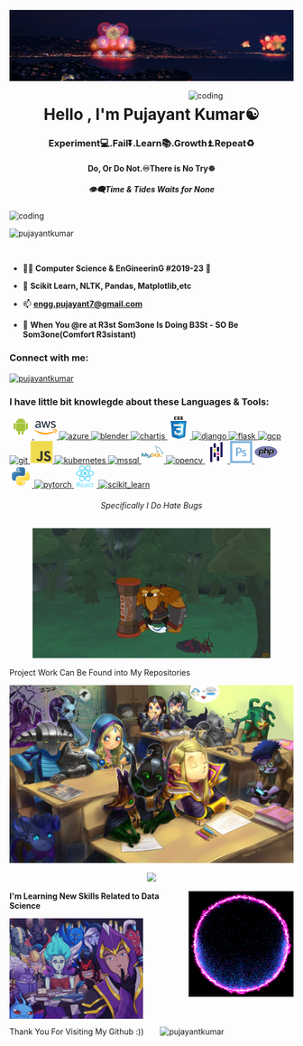 ![logo](https://github.com/Pujayantkumar/Pujayantkumar/blob/main/1658329862060.jpeg)

<img align="right" alt="coding" width="37%" src="https://github.com/Pujayantkumar/Pujayantkumar/blob/main/juggernaut.gif"/>

<h1 align="center">Hello , I'm Pujayant Kumar☯</h1>
<h3 align="center">Experiment💻.Fail⏬.Learn📚.Growth⏫.Repeat♻</h3>
<h4 align="center">Do, Or Do Not.♾There is No Try☸</h4>
<h5 align="center">👁‍🗨Time & Tides Waits for None</h5>

<p align="left"><img alt="coding" width="40%" src="https://img.etimg.com/thumb/msid-84146083,width-1015,height-761,imgsize-638053,resizemode-8/prime/technology-and-startups/booting-up-developer-economy-how-tech-startups-are-helping-coders-build-and-test-software-faster.jpg"></p>

<p align="left"> <img src="https://komarev.com/ghpvc/?username=pujayantkumar&label=Profile%20views&color=0e75b6&style=flat" alt="pujayantkumar" /> </p>

<p align="left"> <a href="https://twitter.com/" target="blank"><img src="https://img.shields.io/twitter/follow/?logo=twitter&style=for-the-badge" alt="" /></a> </p>

- 👨‍🎓 **Computer Science & EnGineerinG #2019-23** 📝

- 💬 **Scikit Learn, NLTK, Pandas, Matplotlib,etc**

- 📫 **engg.pujayant7@gmail.com**

- 🎲 **When You @re at R3st Som3one Is Doing B3St - SO Be Som3one(Comfort R3sistant)**

<p align="right"><alt="coding" width="222" src="https://github.com/Pujayantkumar/Pujayantkumar/blob/main/circle%20ball%20dota.gif"></p>


  
<h3 align="left">Connect with me:</h3>
<p align="left">
<a href="https://linkedin.com/in/pujayantkumar" target="blank"><img align="center"src="https://raw.githubusercontent.com/rahuldkjain/github-profile-readme-generator/master/src/images/icons/Social/linked-in-alt.svg" alt="pujayantkumar" height="30" width="40" /></a>
</p>

<h3 align="left">I have little bit knowlegde about these Languages & Tools:</h3>
<p align="left"> <a href="https://developer.android.com" target="_blank" rel="noreferrer"> <img src="https://raw.githubusercontent.com/devicons/devicon/master/icons/android/android-original-wordmark.svg" alt="android" width="40" height="40"/> </a> <a href="https://aws.amazon.com" target="_blank" rel="noreferrer"> <img src="https://raw.githubusercontent.com/devicons/devicon/master/icons/amazonwebservices/amazonwebservices-original-wordmark.svg" alt="aws" width="40" height="40"/> </a> <a href="https://azure.microsoft.com/en-in/" target="_blank" rel="noreferrer"> <img src="https://www.vectorlogo.zone/logos/microsoft_azure/microsoft_azure-icon.svg" alt="azure" width="40" height="40"/> </a> <a href="https://www.blender.org/" target="_blank" rel="noreferrer"> <img src="https://download.blender.org/branding/community/blender_community_badge_white.svg" alt="blender" width="40" height="40"/> </a> <a href="https://www.chartjs.org" target="_blank" rel="noreferrer"> <img src="https://www.chartjs.org/media/logo-title.svg" alt="chartjs" width="40" height="40"/> </a> <a href="https://www.w3schools.com/css/" target="_blank" rel="noreferrer"> <img src="https://raw.githubusercontent.com/devicons/devicon/master/icons/css3/css3-original-wordmark.svg" alt="css3" width="40" height="40"/> </a> <a href="https://www.djangoproject.com/" target="_blank" rel="noreferrer"> <img src="https://cdn.worldvectorlogo.com/logos/django.svg" alt="django" width="40" height="40"/> </a> <a href="https://flask.palletsprojects.com/" target="_blank" rel="noreferrer"> <img src="https://www.vectorlogo.zone/logos/pocoo_flask/pocoo_flask-icon.svg" alt="flask" width="40" height="40"/> </a> <a href="https://cloud.google.com" target="_blank" rel="noreferrer"> <img src="https://www.vectorlogo.zone/logos/google_cloud/google_cloud-icon.svg" alt="gcp" width="40" height="40"/> </a> <a href="https://git-scm.com/" target="_blank" rel="noreferrer"> <img src="https://www.vectorlogo.zone/logos/git-scm/git-scm-icon.svg" alt="git" width="40" height="40"/> </a> <a href="https://developer.mozilla.org/en-US/docs/Web/JavaScript" target="_blank" rel="noreferrer"> <img src="https://raw.githubusercontent.com/devicons/devicon/master/icons/javascript/javascript-original.svg" alt="javascript" width="40" height="40"/> </a> <a href="https://kubernetes.io" target="_blank" rel="noreferrer"> <img src="https://www.vectorlogo.zone/logos/kubernetes/kubernetes-icon.svg" alt="kubernetes" width="40" height="40"/> </a> <a href="https://www.microsoft.com/en-us/sql-server" target="_blank" rel="noreferrer"> <img src="https://www.svgrepo.com/show/303229/microsoft-sql-server-logo.svg" alt="mssql" width="40" height="40"/> </a> <a href="https://www.mysql.com/" target="_blank" rel="noreferrer"> <img src="https://raw.githubusercontent.com/devicons/devicon/master/icons/mysql/mysql-original-wordmark.svg" alt="mysql" width="40" height="40"/> </a> <a href="https://opencv.org/" target="_blank" rel="noreferrer"> <img src="https://www.vectorlogo.zone/logos/opencv/opencv-icon.svg" alt="opencv" width="40" height="40"/> </a> <a href="https://pandas.pydata.org/" target="_blank" rel="noreferrer"> <img src="https://raw.githubusercontent.com/devicons/devicon/2ae2a900d2f041da66e950e4d48052658d850630/icons/pandas/pandas-original.svg" alt="pandas" width="40" height="40"/> </a> <a href="https://www.photoshop.com/en" target="_blank" rel="noreferrer"> <img src="https://raw.githubusercontent.com/devicons/devicon/master/icons/photoshop/photoshop-line.svg" alt="photoshop" width="40" height="40"/> </a> <a href="https://www.php.net" target="_blank" rel="noreferrer"> <img src="https://raw.githubusercontent.com/devicons/devicon/master/icons/php/php-original.svg" alt="php" width="40" height="40"/> </a> <a href="https://www.python.org" target="_blank" rel="noreferrer"> <img src="https://raw.githubusercontent.com/devicons/devicon/master/icons/python/python-original.svg" alt="python" width="40" height="40"/> </a> <a href="https://pytorch.org/" target="_blank" rel="noreferrer"> <img src="https://www.vectorlogo.zone/logos/pytorch/pytorch-icon.svg" alt="pytorch" width="40" height="40"/> </a> <a href="https://reactjs.org/" target="_blank" rel="noreferrer"> <img src="https://raw.githubusercontent.com/devicons/devicon/master/icons/react/react-original-wordmark.svg" alt="react" width="40" height="40"/> </a> <a href="https://scikit-learn.org/" target="_blank" rel="noreferrer"> <img src="https://upload.wikimedia.org/wikipedia/commons/0/05/Scikit_learn_logo_small.svg" alt="scikit_learn" width="40" height="40"/> </a> <a>


  
  
<p><h6 align="center">Specifically I Do Hate Bugs</h6></p>
 
 <p align="center" width="50%"><img src="https://github.com/Pujayantkumar/Pujayantkumar/blob/main/earth%20shaker%20dota.gif"></p>
 
<p><h7 align="center">Project Work Can Be Found into My Repositories</h7></p>

 <p align="center" width="47%"><img src="https://github.com/Pujayantkumar/Pujayantkumar/blob/main/1659778815_wallpapersdota2.com-261.jpg"></p>
 
<p align="center" width="47%"> <img src="https://github-readme-stats.vercel.app/api?username=pujayantkumar&show_icons=true&theme=radical"></p>
 
 <img align="right" alt="coding" width="37%" src="https://github.com/Pujayantkumar/Pujayantkumar/blob/main/circle%20ball%20dota.gif"/>

 **I'm Learning New Skills Related to Data Science**
 
<img align="center" width="47%" src="https://github.com/Pujayantkumar/Pujayantkumar/blob/main/1660814237_image%20(4).jpg">
 
<p><img align="right" width="47%" src="https://github-readme-streak-stats.herokuapp.com/?user=pujayantkumar&" alt="pujayantkumar" /></p>
  

<h8 align="left">Thank You For Visiting My Github :))</h8>
